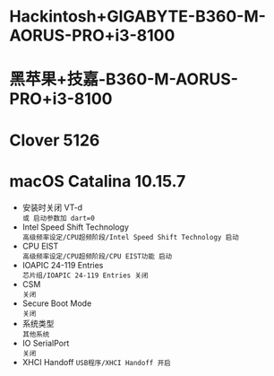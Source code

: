 # Hackintosh+GIGABYTE-B360-M-AORUS-PRO+i3-8100

# 黑苹果+技嘉-B360-M-AORUS-PRO+i3-8100

# Clover 5126

# macOS Catalina 10.15.7

- 安装时关闭 VT-d  
  `或 启动参数加 dart=0`
- Intel Speed Shift Technology  
  `高级频率设定/CPU超频阶段/Intel Speed Shift Technology 启动`
- CPU EIST  
  `高级频率设定/CPU超频阶段/CPU EIST功能 启动`
- IOAPIC 24-119 Entries  
  `芯片组/IOAPIC 24-119 Entries 关闭`
- CSM  
  `关闭`
- Secure Boot Mode  
  `关闭`
- 系统类型  
  `其他系统`
- IO SerialPort  
  `关闭`
- XHCI Handoff
  `USB程序/XHCI Handoff 开启`
